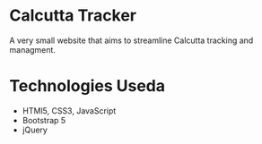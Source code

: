 # Calcutta Tracker
A very small website that aims to streamline Calcutta tracking and managment.

# Technologies Useda
* HTMl5, CSS3, JavaScript
* Bootstrap 5
* jQuery

